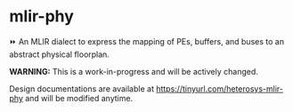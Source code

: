 # mlir-phy
⏩ An MLIR dialect to express the mapping of PEs, buffers, and buses to an abstract physical floorplan.

**WARNING:** This is a work-in-progress and will be actively changed.

Design documentations are available at https://tinyurl.com/heterosys-mlir-phy and will be modified anytime.

